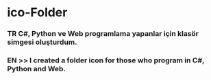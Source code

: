 # ico-Folder
### TR C#, Python ve Web programlama yapanlar için klasör simgesi oluşturdum.<br />
### EN >> I created a folder icon for those who program in C#, Python and Web.
